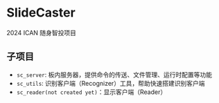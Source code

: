 # SlideCaster

2024 ICAN 随身智投项目

## 子项目

- `sc_server`: 板内服务器，提供命令的传送、文件管理、运行时配置等功能
- `sc_utils`: 识别客户端（Recognizer）工具，帮助快速搭建识别客户端
- `sc_reader(not created yet)`：显示客户端（Reader）

